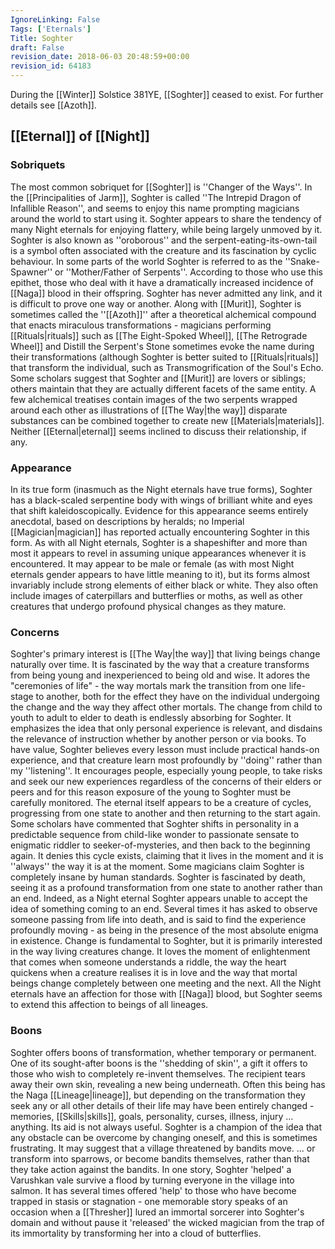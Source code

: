 ```yaml
---
IgnoreLinking: False
Tags: ['Eternals']
Title: Soghter
draft: False
revision_date: 2018-06-03 20:48:59+00:00
revision_id: 64183
---
```


During the [[Winter]] Solstice 381YE, [[Soghter]] ceased to exist. For further details see [[Azoth]].
## [[Eternal]] of [[Night]]
### Sobriquets
The most common sobriquet for [[Soghter]] is ''Changer of the Ways''.
In the [[Principalities of Jarm]], Soghter is called ''The Intrepid Dragon of Infallible Reason'', and seems to enjoy this name prompting magicians around the world to start using it. Soghter appears to share the tendency of many Night eternals for enjoying flattery, while being largely unmoved by it. Soghter is also known as ''oroborous'' and the serpent-eating-its-own-tail is a symbol often associated with the creature and its fascination by cyclic behaviour.
In some parts of the world Soghter is referred to as the ''Snake-Spawner'' or ''Mother/Father of Serpents''. According to those who use this epithet, those who deal with it have a dramatically increased incidence of [[Naga]] blood in their offspring. Soghter has never admitted any link, and it is difficult to prove one way or another.
Along with [[Murit]], Soghter is sometimes called the ''[[Azoth]]'' after a theoretical alchemical compound that enacts miraculous transformations - magicians performing [[Rituals|rituals]] such as [[The Eight-Spoked Wheel]], [[The Retrograde Wheel]] and Distill the Serpent's Stone sometimes evoke the name during their transformations (although Soghter is better suited to [[Rituals|rituals]] that transform the individual, such as Transmogrification of the Soul's Echo. Some scholars suggest that Soghter and [[Murit]] are lovers or siblings; others maintain that they are actually different facets of the same entity. A few alchemical treatises contain images of the two serpents wrapped around each other as illustrations of [[The Way|the way]] disparate substances can be combined together to create new [[Materials|materials]]. Neither [[Eternal|eternal]] seems inclined to discuss their relationship, if any.
### Appearance
In its true form (inasmuch as the Night eternals have true forms), Soghter has a black-scaled serpentine body with wings of brilliant white and eyes that shift kaleidoscopically. Evidence for this appearance seems entirely anecdotal, based on descriptions by heralds; no Imperial [[Magician|magician]] has reported actually encountering Soghter in this form. As with all Night eternals, Soghter is a shapeshifter and more than most it appears to revel in assuming unique appearances whenever it is encountered. It may appear to be male or female (as with most Night eternals gender appears to have little meaning to it), but its forms almost invariably include strong elements of either black or white. They also often include images of caterpillars and butterflies or moths, as well as other creatures that undergo profound physical changes as they mature.
### Concerns
Soghter's primary interest is [[The Way|the way]] that living beings change naturally over time. It is fascinated by the way that a creature transforms from being young and inexperienced to being old and wise. It adores the "ceremonies of life" - the way mortals mark the transition from one life-stage to another, both for the effect they have on the individual undergoing the change and the way they affect other mortals. The change from child to youth to adult to elder to death is endlessly absorbing for Soghter.
It emphasizes the idea that only personal experience is relevant, and disdains the relevance of instruction whether by another person or via books. To have value, Soghter believes every lesson must include practical hands-on experience, and that creature learn most profoundly by ''doing'' rather than my ''listening''. It encourages people, especially young people, to take risks and seek our new experiences regardless of the concerns of their elders or peers and for this reason exposure of the young to Soghter must be carefully monitored.
The eternal itself appears to be a creature of cycles, progressing from one state to another and then returning to the start again. Some scholars have commented that Soghter shifts in personality in a predictable sequence from child-like wonder to passionate sensate to enigmatic riddler to seeker-of-mysteries, and then back to the beginning again. It denies this cycle exists, claiming that it lives in the moment and it is ''always'' the way it is at the moment. Some magicians claim Soghter is completely insane by human standards.
Soghter is fascinated by death, seeing it as a profound transformation from one state to another rather than an end. Indeed, as a Night eternal Soghter appears unable to accept the idea of something coming to an end. Several times it has asked to observe someone passing from life into death, and is said to find the experience profoundly moving - as being in the presence of the most absolute enigma in existence. 
Change is fundamental to Soghter, but it is primarily interested in the way living creatures change. It loves the moment of enlightenment that comes when someone understands a riddle, the way the heart quickens when a creature realises it is in love and the way that mortal beings change completely between one meeting and the next.
All the Night eternals have an affection for those with [[Naga]] blood, but Soghter seems to extend this affection to beings of all lineages.
### Boons
Soghter offers boons of transformation, whether temporary or permanent. One of its sought-after boons is the ''shedding of skin'', a gift it offers to those who wish to completely re-invent themselves. The recipient tears away their own skin, revealing a new being underneath. Often this being has the Naga [[Lineage|lineage]], but depending on the transformation they seek any or all other details of their life may have been entirely changed - memories, [[Skills|skills]], goals, personality, curses, illness, injury ... anything.
Its aid is not always useful. Soghter is a champion of the idea that any obstacle can be overcome by changing oneself, and this is sometimes frustrating. It may suggest that a village threatened by bandits move. ... or transform into sparrows, or become bandits themselves, rather than that they take action against the bandits. In one story, Soghter 'helped' a Varushkan vale survive a flood by turning everyone in the village into salmon. 
It has several times offered 'help' to those who have become trapped in stasis or stagnation - one memorable story speaks of an occasion when a [[Thresher]] lured an immortal sorcerer into Soghter's domain and without pause it 'released' the wicked magician from the trap of its immortality by transforming her into a cloud of butterflies.